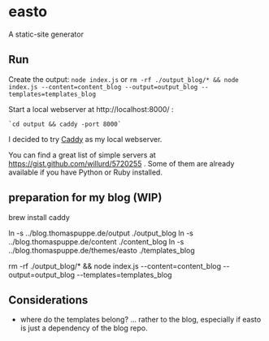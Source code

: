 # easto

A static-site generator

## Run

Create the output: `node index.js` or `rm -rf ./output_blog/* && node index.js --content=content_blog --output=output_blog --templates=templates_blog`

Start a local webserver at http://localhost:8000/ :

    `cd output && caddy -port 8000`

I decided to try [Caddy](https://caddyserver.com/) as my local webserver.

You can find a great list of simple servers at https://gist.github.com/willurd/5720255 . Some of them are already available if you have Python or Ruby installed.


## preparation for my blog (WIP)

brew install caddy

ln -s ../blog.thomaspuppe.de/output ./output_blog
ln -s ../blog.thomaspuppe.de/content ./content_blog
ln -s ../blog.thomaspuppe.de/themes/easto ./templates_blog

rm -rf ./output_blog/* && node index.js --content=content_blog --output=output_blog --templates=templates_blog


## Considerations

- where do the templates belong? ... rather to the blog, especially if easto is just a dependency of the blog repo.